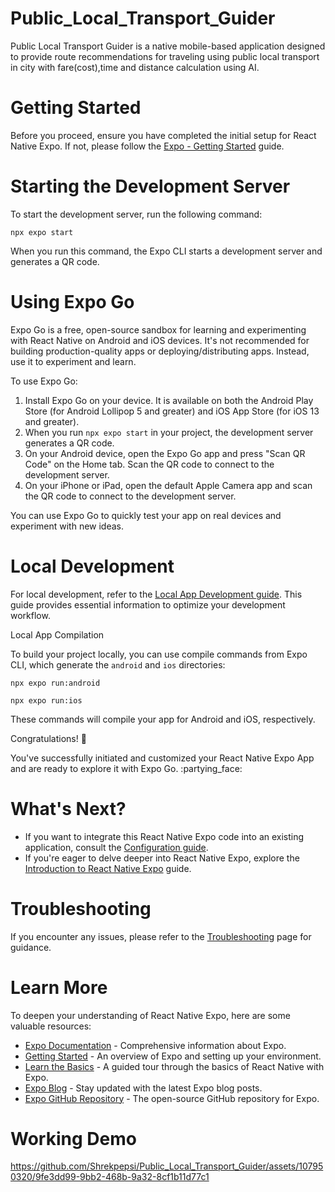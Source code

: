 # Public_Local_Transport_Guider
Public Local Transport Guider is a native mobile-based application designed to provide route recommendations for traveling using public local transport in city with fare(cost),time and distance calculation using AI.

# Getting Started

<p>Before you proceed, ensure you have completed the initial setup for React Native Expo. If not, please follow the <a href="https://docs.expo.dev/">Expo - Getting Started</a> guide.</p>

# Starting the Development Server

<p>To start the development server, run the following command:</p>

<pre><code>npx expo start</code></pre>

<p>When you run this command, the Expo CLI starts a development server and generates a QR code.</p>

# Using Expo Go

<p>Expo Go is a free, open-source sandbox for learning and experimenting with React Native on Android and iOS devices. It's not recommended for building production-quality apps or deploying/distributing apps. Instead, use it to experiment and learn.</p>

<p>To use Expo Go:</p>

<ol>
  <li>Install Expo Go on your device. It is available on both the Android Play Store (for Android Lollipop 5 and greater) and iOS App Store (for iOS 13 and greater).</li>
  <li>When you run <code>npx expo start</code> in your project, the development server generates a QR code.</li>
  <li>On your Android device, open the Expo Go app and press "Scan QR Code" on the Home tab. Scan the QR code to connect to the development server.</li>
  <li>On your iPhone or iPad, open the default Apple Camera app and scan the QR code to connect to the development server.</li>
</ol>

<p>You can use Expo Go to quickly test your app on real devices and experiment with new ideas.</p>

# Local Development

<p>For local development, refer to the <a href="https://docs.expo.dev/guides/local-app-development/">Local App Development guide</a>. This guide provides essential information to optimize your development workflow.</p>

Local App Compilation</p>

<p>To build your project locally, you can use compile commands from Expo CLI, which generate the <code>android</code> and <code>ios</code> directories:</p>

<pre><code>npx expo run:android</code></pre>

<pre><code>npx expo run:ios</code></pre>

<p>These commands will compile your app for Android and iOS, respectively.</p>

Congratulations! :tada:

<p>You've successfully initiated and customized your React Native Expo App and are ready to explore it with Expo Go. :partying_face:</p>

# What's Next?

<ul>
  <li>If you want to integrate this React Native Expo code into an existing application, consult the <a href="https://docs.expo.dev/workflow/configuration/">Configuration guide</a>.</li>
  <li>If you're eager to delve deeper into React Native Expo, explore the <a href="https://docs.expo.dev/tutorial/introduction/">Introduction to React Native Expo</a> guide.</li>
</ul>

# Troubleshooting

<p>If you encounter any issues, please refer to the <a href="https://docs.expo.dev/build-reference/troubleshooting/">Troubleshooting</a> page for guidance.</p>

# Learn More

<p>To deepen your understanding of React Native Expo, here are some valuable resources:</p>

<ul>
  <li><a href="https://docs.expo.dev/versions/latest/">Expo Documentation</a> - Comprehensive information about Expo.</li>
  <li><a href="https://docs.expo.dev/">Getting Started</a> - An overview of Expo and setting up your environment.</li>
  <li><a href="https://docs.expo.dev/tutorial/introduction/">Learn the Basics</a> - A guided tour through the basics of React Native with Expo.</li>
  <li><a href="https://blog.expo.dev">Expo Blog</a> - Stay updated with the latest Expo blog posts.</li>
  <li><a href="https://github.com/expo/expo">Expo GitHub Repository</a> - The open-source GitHub repository for Expo.</li>
</ul>

</body>
</html>


# Working Demo

https://github.com/Shrekpepsi/Public_Local_Transport_Guider/assets/107950320/9fe3dd99-9bb2-468b-9a32-8cf1b11d77c1



